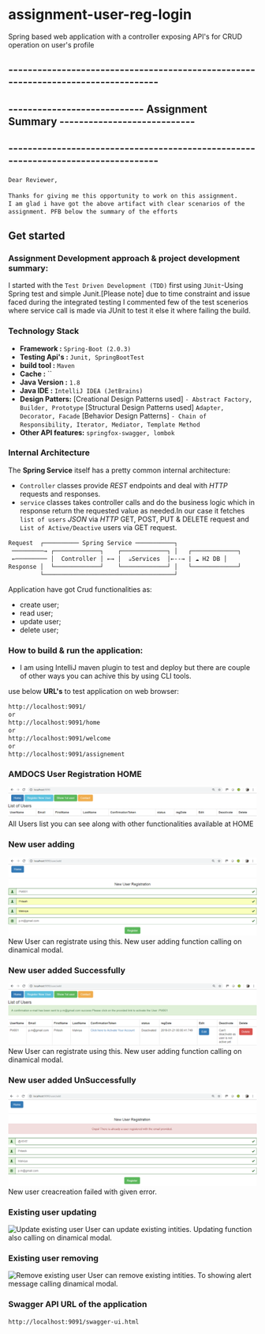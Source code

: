 # assignment-user-reg-login
Spring based web application with a controller exposing API's for CRUD operation on user's profile
## ----------------------------------------------------------------------------------
## ---------------------------- Assignment Summary ----------------------------
## ----------------------------------------------------------------------------------
```
Dear Reviewer,

Thanks for giving me this opportunity to work on this assignment.
I am glad i have got the above artifact with clear scenarios of the assignment. PFB below the summary of the efforts
```
## Get started

### Assignment Development approach & project development summary:

I started with the `Test Driven Development (TDD)` first using `JUnit`-Using Spring test and simple Junit.[Please note] due to time constraint and issue faced during the integrated testing I commented few of the test scenerios where service call is made via JUnit to test it else it where failing the build.

### Technology Stack

* **Framework     :** `Spring-Boot (2.0.3)`
* **Testing Api's :** `Junit, SpringBootTest`
* **build tool    :** `Maven`
* **Cache         :** ``
* **Java Version  :** `1.8`
* **Java IDE      :** `IntelliJ IDEA (JetBrains)`
* **Design Patters:** 
[Creational Design Patterns used]
`- Abstract Factory, Builder, Prototype`
[Structural Design Patterns used]
`Adapter, Decorator, Facade`
[Behavior Design Patterns]
`- Chain of Responsibility, Iterator, Mediator, Template Method`
* **Other API features:** `springfox-swagger, lombok`


### Internal Architecture
The **Spring Service** itself has a pretty common internal architecture:

  * `Controller` classes provide _REST_ endpoints and deal with _HTTP_ requests and responses.
  * `service` classes takes controller calls and do the business logic which in response return the requested value as needed.In our case it fetches `list of users` _JSON_ via _HTTP_ GET, POST, PUT & DELETE request and `List of Active/Deactive` users via GET request.

  ```
  Request  ┌────────── Spring Service ───────────┐
   ─────────→ ┌─────────────┐    ┌─────────────┐ │   ┌─────────────┐
   ←───────── │  Controller │ ←→ │  ☕Services  │←--→ | ☁ H2 DB │
  Response │  └─────────────┘    └─────────────┘ │   └─────────────┘
           └─────────────────────────────────────┘
  ```  
  Application have got Crud functionalities as: 
  - create user;
  - read user;
  - update user;
  - delete user;
  
  ### How to build & run the application: 
  * I am using IntelliJ maven plugin to test and deploy but there are couple of other ways you can achive this by using CLI tools. 


use below **URL's** to test application on web browser: 
  ```
  http://localhost:9091/
  or
  http://localhost:9091/home
  or
  http://localhost:9091/welcome
  or
  http://localhost:9091/assignement
  ```
 <h3>AMDOCS User Registration HOME</h3>
 <img src="images/UserRegistrationApp-Home.PNG" title = "AMDOCS User Registration HOME"/>
 All Users list you can see along with other functionalities available at HOME
 
 <h3>New user adding</h3>
<img src="images/UserRegistrationApp-NewUserRegistration.PNG" title = "Create new user"/>
New User can registrate using this. New user adding function calling on dinamical modal.

<h3>New user added Successfully</h3>
<img src="images/UserRegistrationApp-NewUserRegistration-OnSuccess.PNG" title = "New user created successfully"/>
New User can registrate using this. New user adding function calling on dinamical modal.

<h3>New user added UnSuccessfully</h3>
<img src="images/UserRegistrationApp-NewUserRegistration-OnFailure.PNG" title = "New user creacreation failed with given error"/>
New user creacreation failed with given error.



<h3>Existing user updating</h3>
<img src="images/editUser.png" title = "Update existing user"/>
User can update existing intities. Updating function also calling on dinamical modal.

<h3>Existing user removing</h3>
<img src="images/removeUser.png" title = "Remove existing user"/>
User can remove existing intities. To showing alert message calling dinamical modal.


### Swagger API URL of the application
```
http://localhost:9091/swagger-ui.html
```

